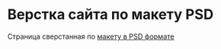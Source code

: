 # Верстка сайта по макету PSD
Страница сверстанная по [макету в PSD формате](https://camouf.ru/designes/ready-psd-layouts-for-saito/7836.html) 